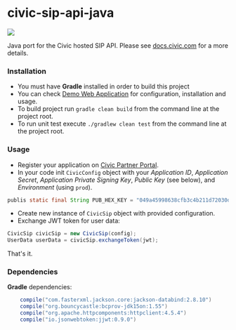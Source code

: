 # civic-sip-api-java

[![](https://jitpack.io/v/civic-community/civic-sip-api-java.svg)](https://jitpack.io/#civic-community/civic-sip-api-java)

Java port for the Civic hosted SIP API.
Please see [docs.civic.com](https://docs.civic.com) for a more details.

### Installation
* You must have **Gradle** installed in order to build this project
* You can check [Demo Web Application](https://github.com/MosquitoKill3r/civic-api-web-demo) for configuration, installation and usage.
* To build project run `gradle clean build` from the command line at the project root.
* To run unit test execute `./gradlew clean test` from the command line at the project root.

### Usage
- Register your application on [Civic Partner Portal](https://sip-partners.civic.com).
- In your code init `CivicConfig` object with your *Application ID*, *Application Secret*, *Application Private Signing Key*, *Public Key* (see below), and *Environment* (using `prod`).
```java
publis static final String PUB_HEX_KEY = "049a45998638cfb3c4b211d72030d9ae8329a242db63bfb0076a54e7647370a8ac5708b57af6065805d5a6be72332620932dbb35e8d318fce18e7c980a0eb26aa1";
```
- Create new instance of `CivicSip` object with provided configuration.
- Exchange JWT token for user data:
```java
CivicSip civicSip = new CivicSip(config);
UserData userData = civicSip.exchangeToken(jwt);
```
That's it.

### Dependencies
**Gradle** dependencies:
```gradle
    compile("com.fasterxml.jackson.core:jackson-databind:2.8.10")
    compile("org.bouncycastle:bcprov-jdk15on:1.55")
    compile("org.apache.httpcomponents:httpclient:4.5.4")
    compile("io.jsonwebtoken:jjwt:0.9.0")
```
